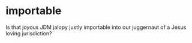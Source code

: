 # importable
Is that joyous JDM jalopy justly importable into our juggernaut of a Jesus loving jurisdiction?
